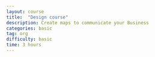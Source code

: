 ```yaml
---
layout: course
title:  "Design course"
description: Create maps to communicate your Business
categories: basic
tag: org
difficulty: basic
time: 3 hours
---
```


